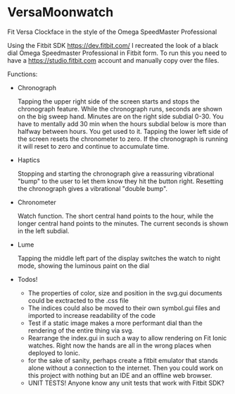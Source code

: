 # VersaMoonwatch
Fit Versa Clockface in the style of the Omega SpeedMaster Professional

Using the Fitbit SDK https://dev.fitbit.com/ I recreated the look of a black dial Omega Speedmaster Professional in Fitbit form.
To run this you need to have a https://studio.fitbit.com account and manually copy over the files.

Functions:
* Chronograph

  Tapping the upper right side of the screen starts and stops the chronograph feature.
  While the chronograph runs, seconds are shown on the big sweep hand.  Minutes are on the right side subdial 0-30.  You have to mentally add 30 min when the hours subdial below is more than halfway between hours.  You get used to it.
  Tapping the lower left side of the screen resets the chronometer to zero.  If the chronograph is running it will reset to zero and continue to accumulate time.
  
* Haptics

  Stopping and starting the chronograph give a reassuring vibrational "bump" to the user to let them know they hit the button right.  Resetting the chronograph gives a vibrational "double bump".

* Chronometer
  
  Watch function. The short central hand points to the hour, while the longer central hand points to the minutes.  The current seconds is shown in the left subdial.

* Lume
  
  Tapping the middle left part of the display switches the watch to night mode, showing the luminous paint on the dial
  
* Todos!

  * The properties of color, size and position in the svg.gui documents could be exctracted to the .css file
  * The indices could also be moved to their own symbol.gui files and imported to increase readability of the code
  * Test if a static image makes a more performant dial than the rendering of the entire thing via svg.
  * Rearrange the index.gui in such a way to allow rendering on Fit Ionic watches.  Right now the hands are all in the wrong places when deployed to Ionic.
  * for the sake of sanity, perhaps create a fitbit emulator that stands alone without a connection to the internet.  Then you could work on this project with nothing but an IDE and an offline web browser.
  * UNIT TESTS!  Anyone know any unit tests that work with Fitbit SDK?
